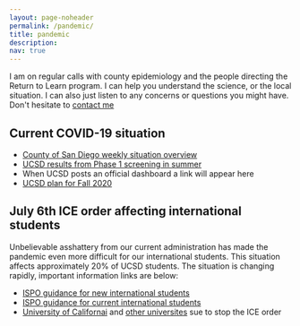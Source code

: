 ```yaml
---
layout: page-noheader
permalink: /pandemic/
title: pandemic
description:
nav: true
---
```


I am on regular calls with county
epidemiology and the people directing the Return to Learn program. I
can help you understand the science, or the local situation. I can
also just listen to any
concerns or questions you might have. Don't hesitate to
[contact me](mailto:jfleischer@ucsd.edu) 

## Current COVID-19 situation

- [County of San Diego weekly situation overview](https://www.sandiegocounty.gov/content/dam/sdc/hhsa/programs/phs/Epidemiology/COVID-19%20Watch.pdf)
- [UCSD results from Phase 1 screening in summer](https://returntolearn.ucsd.edu/about/phase-1-results/index.html)
- When UCSD posts an official dashboard a link will appear here
- [UCSD plan for Fall 2020](https://returntolearn.ucsd.edu/return-to-campus/fall-2020-plan/index.html)

## July 6th ICE order affecting international students
Unbelievable asshattery from our current administration
has made the pandemic even more difficult for our international
students. This situation affects approximately 20% of UCSD
students. The situation is changing rapidly, important information 
links are below:
 - [ISPO guidance for new international students](https://ispo.ucsd.edu/news/coronavirus-info/new-students/index.html)
 - [ISPO guidance for current international students](https://ispo.ucsd.edu/news/coronavirus-info/current-students/index.html)
 - [University of Californai](https://www.universityofcalifornia.edu/press-room/uc-poised-sue-federal-government-over-new-visa-policy-international-students) and
   [other universites](https://www.cnbc.com/2020/07/09/uc-will-sue-the-trump-administration-over-international-student-ban-joining-harvard-mit.html)
   sue to stop the ICE order
